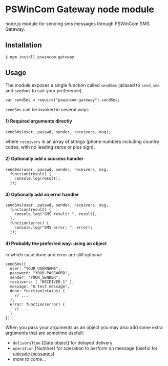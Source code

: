 PSWinCom Gateway node module
============================

node.js module for sending sms messages through PSWinCom SMS Gateway.

## Installation

    $ npm install pswincom-gateway

## Usage

The module exposes a single function called `sendSms` (aliased to `send_sms` and `sendsms` to suit your preference).

    var sendSms = require("pswincom-gateway").sendSms;

`sendSms` can be invoked in several ways

#### 1) Required arguments directly

    sendSms(user, passwd, sender, receivers, msg);

where `receivers` is an array of strings (phone numbers including country codes, with no leading zeros or plus sign).

#### 2) Optionally add a success handler

    sendSms(user, passwd, sender, receivers, msg,
      function(result) {
        console.log(result);
      });

#### 3) Optionally add an error handler

    sendSms(user, passwd, sender, receivers, msg,
      function(result) {
        console.log("SMS result: ", result);
      },
      function(error) {
        console.log("SMS error: ", error);
      });

#### 4) Probably the preferred way: using an object

in which case done and error are still optional

    sendSms({
      user: "YOUR_USERNAME", 
      password: "YOUR_PASSWORD", 
      sender: "YOUR_SENDER", 
      receivers: [ "RECEIVER_1" ], 
      message: "A test message",
      done: function(status) { 
        // ...
      }, 
      error: function(error) {
        // ...
      }
    });

When you pass your arguments as an object you may also add some extra arguments that are sometime usefull:

* `deliveryTime` [Date object] for delayed delivery
* `operation` [Number] for operation to perform on message (useful for [unicode messages](https://wiki.pswin.com/Gateway%20XML%20API.ashx#Unicode_messages_26))
* _more to come..._